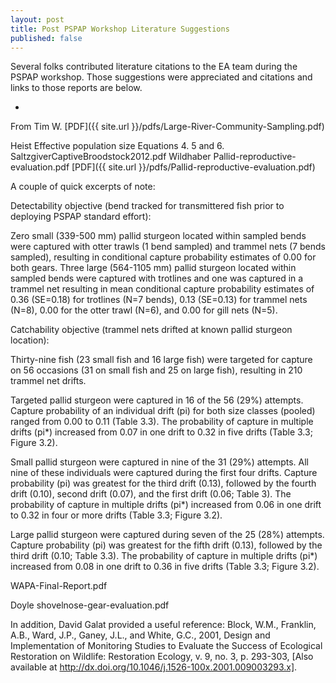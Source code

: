 ```yaml
---
layout: post
title: Post PSPAP Workshop Literature Suggestions
published: false
---
```


Several folks contributed literature citations to the EA team during the PSPAP workshop.  Those suggestions were appreciated and citations and links to those reports are below. 


* 
From Tim W.
[PDF]({{ site.url }}/pdfs/Large-River-Community-Sampling.pdf)

Heist Effective population size Equations 4. 5 and 6.
SaltzgiverCaptiveBroodstock2012.pdf
Wildhaber
Pallid-reproductive-evaluation.pdf
[PDF]({{ site.url }}/pdfs/Pallid-reproductive-evaluation.pdf)


A couple of quick excerpts of note: 

Detectability objective (bend tracked for transmittered fish prior to 
deploying PSPAP standard effort): 

Zero small (339-500 mm) pallid sturgeon located within sampled bends 
were captured with otter trawls (1 bend sampled) and trammel nets (7 
bends sampled), resulting in conditional capture probability estimates 
of 0.00 for both gears. Three large (564-1105 mm) pallid sturgeon 
located within sampled bends were captured with trotlines and one was 
captured in a trammel net resulting in mean conditional capture 
probability estimates of 0.36 (SE=0.18) for trotlines (N=7 bends), 0.13 
(SE=0.13) for trammel nets (N=8), 0.00 for the otter trawl (N=6), and 
0.00 for gill nets (N=5). 

Catchability objective (trammel nets drifted at known pallid sturgeon 
location): 

Thirty-nine fish (23 small fish and 16 large fish) were targeted for 
capture on 56 occasions (31 on small fish and 25 on large fish), 
resulting in 210 trammel net drifts. 

Targeted pallid sturgeon were captured in 16 of the 56 (29%) attempts. 
Capture probability of an individual drift (pi) for both size classes 
(pooled) ranged from 0.00 to 0.11 (Table 3.3). The probability of 
capture in multiple drifts (pi*) increased from 0.07 in one drift to 
0.32 in five drifts (Table 3.3; Figure 3.2). 

Small pallid sturgeon were captured in nine of the 31 (29%) attempts. 
All nine of these individuals were captured during the first four 
drifts. Capture probability (pi) was greatest for the third drift 
(0.13), followed by the fourth drift (0.10), second drift (0.07), and 
the first drift (0.06; Table 3). The probability of capture in multiple 
drifts (pi*) increased from 0.06 in one drift to 0.32 in four or more 
drifts (Table 3.3; Figure 3.2). 

Large pallid sturgeon were captured during seven of the 25 (28%) 
attempts. Capture probability (pi) was greatest for the fifth drift 
(0.13), followed by the third drift (0.10; Table 3.3). The probability 
of capture in multiple drifts (pi*) increased from 0.08 in one drift to 
0.36 in five drifts (Table 3.3; Figure 3.2). 





WAPA-Final-Report.pdf

Doyle
shovelnose-gear-evaluation.pdf

In addition, David Galat provided a useful reference:
Block, W.M., Franklin, A.B., Ward, J.P., Ganey, J.L., and White, G.C., 2001, Design and Implementation of Monitoring Studies to Evaluate the Success of Ecological Restoration on Wildlife: Restoration Ecology, v. 9, no. 3, p. 293-303, [Also available at http://dx.doi.org/10.1046/j.1526-100x.2001.009003293.x].